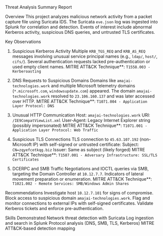 
 Threat Analysis Summary Report

Overview
This project analyzes malicious network activity from a packet capture file using Suricata IDS. The Suricata `eve.json` log was ingested into Splunk for correlation and detection. Events of interest include abnormal Kerberos activity, suspicious DNS queries, and untrusted TLS certificates.

Key Observations

 1. Suspicious Kerberos Activity
 Multiple `KRB_TGS_REQ` and `KRB_AS_REQ` messages involving unusual service principal names (e.g., `ldap/`, `host/`, `cifs/`).
 Several authentication requests lacked pre-authentication or used empty client names.
 MITRE ATT&CK Technique**: `T1558.003 - Kerberoasting`

2. DNS Requests to Suspicious Domains
Domains like `amajai-technologies.work` and multiple Microsoft telemetry domains (`*.microsoft.com`, `windowsupdate.com`) appeared.
The domain `amajai-technologies.work` resolved to `23.106.160.137` and was later accessed over HTTP.
MITRE ATT&CK Technique**: `T1071.004 - Application Layer Protocol: DNS`

3. Unusual HTTP Communication
Host: `amajai-technologies.work`
URI: `/IE9CompatViewList.xml`
User-Agent: Legacy Internet Explorer string (possibly impersonated)
MITRE ATT&CK Technique**: `T1071.001 - Application Layer Protocol: Web Traffic`

4. Suspicious TLS Connections
TLS connection to `45.63.107.192` (non-Microsoft IP) with self-signed or untrusted certificate:
Subject: `CN=zqyefcetkqg.biz`
Issuer: Same as subject (likely forged)
MITRE ATT&CK Technique**: `T1587.001 - Adversary Infrastructure: SSL/TLS Certificates`

5. DCERPC and SMB Traffic
Negotiations and IOCTL queries via SMB, targeting the Domain Controller at `10.12.7.7`.
Indicators of lateral movement preparation or enumeration.
MITRE ATT&CK Technique**: `T1021.002 - Remote Services: SMB/Windows Admin Shares`

Recommendations
 Investigate host `10.12.7.101` for signs of compromise.
 Block access to suspicious domain `amajai-technologies.work`.
 Flag and monitor connections to external IPs with self-signed certificates.
 Validate Kerberos tickets and enforce pre-authentication.

Skills Demonstrated
 Network threat detection with Suricata
 Log ingestion and search in Splunk
 Protocol analysis (DNS, SMB, TLS, Kerberos)
 MITRE ATT&CK-based detection mapping
